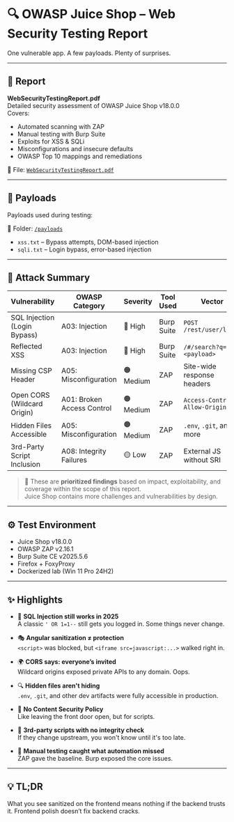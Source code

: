 # 🔍 OWASP Juice Shop – Web Security Testing Report

One vulnerable app. A few payloads. Plenty of surprises.

---

## 📄 Report

**WebSecurityTestingReport.pdf**  
Detailed security assessment of OWASP Juice Shop v18.0.0  
Covers:
- Automated scanning with ZAP
- Manual testing with Burp Suite
- Exploits for XSS & SQLi
- Misconfigurations and insecure defaults
- OWASP Top 10 mappings and remediations 

📁 File: [`WebSecurityTestingReport.pdf`](./WebSecurityTestingReport.pdf)

---

## 🎯 Payloads

Payloads used during testing:

📁 Folder: [`/payloads`](./payloads)

- `xss.txt` – Bypass attempts, DOM-based injection  
- `sqli.txt` – Login bypass, error-based injection  

---
## 🚨 Attack Summary

| Vulnerability              | OWASP Category     | Severity | Tool Used  | Vector                                 |
|----------------------------|--------------------|----------|------------|----------------------------------------|
| SQL Injection (Login Bypass) | A03: Injection     | 🔴 High  | Burp Suite | `POST /rest/user/login`                |
| Reflected XSS              | A03: Injection     | 🔴 High  | Burp Suite | `/#/search?q=<payload>`                |
| Missing CSP Header         | A05: Misconfiguration | 🟠 Medium | ZAP        | Site-wide response headers             |
| Open CORS (Wildcard Origin)| A01: Broken Access Control | 🟠 Medium | ZAP        | `Access-Control-Allow-Origin: *`       |
| Hidden Files Accessible    | A05: Misconfiguration | 🟠 Medium | ZAP        | `.env`, `.git`, and more               |
| 3rd-Party Script Inclusion | A08: Integrity Failures | 🟡 Low   | ZAP        | External JS without SRI                |

> 📌 These are **prioritized findings** based on impact, exploitability, and coverage within the scope of this report.  
> Juice Shop contains more challenges and vulnerabilities by design.

---

## ⚙️ Test Environment

- Juice Shop v18.0.0  
- OWASP ZAP v2.16.1  
- Burp Suite CE v2025.5.6  
- Firefox + FoxyProxy  
- Dockerized lab (Win 11 Pro 24H2)

---

## ✨ Highlights

- 🧬 **SQL Injection still works in 2025**  
  A classic `' OR 1=1--` still gets you logged in. Some things never change.

- 🎭 **Angular sanitization ≠ protection**  
  `<script>` was blocked, but `<iframe src=javascript:...>` walked right in.

- 🌍 **CORS says: everyone’s invited**  
  Wildcard origins exposed private APIs to any domain. Oops.

- 🔍 **Hidden files aren't hiding**  
  `.env`, `.git`, and other dev artifacts were fully accessible in production.

- 🚧 **No Content Security Policy**  
  Like leaving the front door open, but for scripts.

- 🔗 **3rd-party scripts with no integrity check**  
  If they change upstream, you won't know until it's too late.

- 🧪 **Manual testing caught what automation missed**  
  ZAP gave the baseline. Burp exposed the core issues.

---

## 💡 TL;DR

What you see sanitized on the frontend means nothing if the backend trusts it.
Frontend polish doesn’t fix backend cracks.




